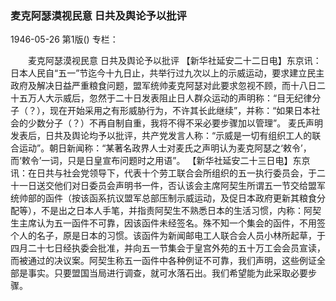 ### 麦克阿瑟漠视民意  日共及舆论予以批评

1946-05-26
第1版()
专栏：

　　麦克阿瑟漠视民意
    日共及舆论予以批评
    【新华社延安二十二日电】东京讯：日本人民自“五一”节迄今十九日止，共举行过九次以上的示威运动，要求建立民主政府及解决日益严重粮食问题，盟军统帅麦克阿瑟对此要求忽视不顾，而十八日二十五万人大示威后，忽然于二十日发表阻止日人群众运动的声明称：“目无纪律分子（？），现在开始采用之有形威胁行为，不许其长此继续”，并称：“如果日本社会的少数分子（？）不再自制自重，我将不得不采必要步骤加以管理”。
    麦氏声明发表后，日共及舆论均予以批评，共产党发言人称：“示威是一切有组织工人的联合运动”。朝日新闻称：“某著名政界人士对麦氏之声明认为麦克阿瑟之‘敕令’，而‘敕令’一词，只是日皇宣布问题时之用语”。
    【新华社延安二十三日电】东京讯：在日共与社会党领导下，代表十个劳工联合会所组织的五一执行委员会，于二十一日送交他们对日委员会声明书一件，否认该会主席阿契生所谓五一节交给盟军统帅部的函件（按该函系抗议盟军总部压制示威运动，及促日本政府更新其粮食分配等），不是出之日本人手笔，并指责阿契生不熟悉日本的生活习惯，内称：阿契生主席认为五一函件不可靠，因该函件未经签名。殊不知一个集会的函件，不用签个人的名子，原是日本的习惯。该函件为新闻邮电工人联合会人员小林所起草，于四月二十七日经执委会批准，并向五一节集会于皇宫外苑的五十万工会会员宣读，而被通过的决议案。阿契生称五一函件中各种例证不可靠，我们声明，这些例证全部是事实。只要盟国当局进行调查，就可水落石出。我们希望能为此采取必要步骤。
